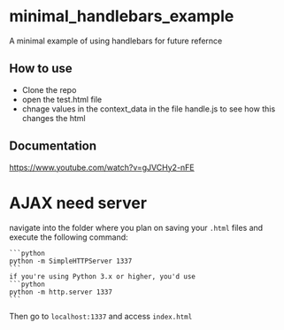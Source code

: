 # minimal_handlebars_example

A minimal example of using handlebars for future refernce

## How to use
* Clone the repo
* open the test.html file
* chnage values in the context_data in the file handle.js to see how this changes the html

## Documentation
https://www.youtube.com/watch?v=gJVCHy2-nFE

# AJAX need server
navigate into the folder where  you plan on saving your `.html` files and execute the following command:

    ```python
    python -m SimpleHTTPServer 1337
    ```
    if you're using Python 3.x or higher, you'd use
    ```python
    python -m http.server 1337
    ```

  Then go to `localhost:1337` and access `index.html`
